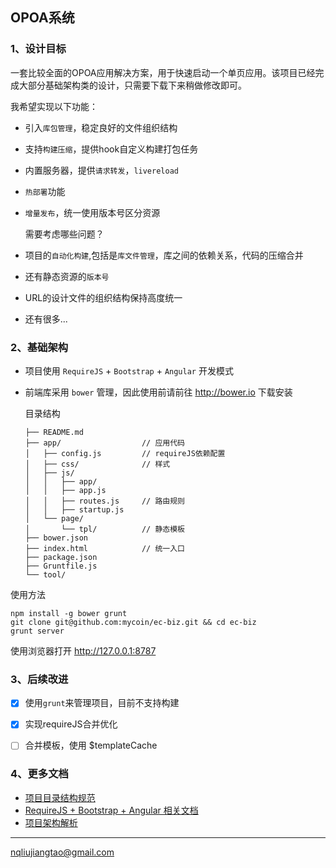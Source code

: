 ## OPOA系统

### 1、设计目标

一套比较全面的OPOA应用解决方案，用于快速启动一个单页应用。该项目已经完成大部分基础架构类的设计，只需要下载下来稍做修改即可。

我希望实现以下功能：

- 引入`库包管理`，稳定良好的文件组织结构
  
- 支持`构建压缩`，提供hook自定义构建打包任务
  
- 内置服务器，提供`请求转发`，`livereload`
  
- `热部署`功能
  
- `增量发布`，统一使用版本号区分资源
  
  需要考虑哪些问题？
  
- 项目的`自动化构建`,包括是`库文件管理`，库之间的依赖关系，代码的压缩合并
  
- 还有静态资源的`版本号`
  
- URL的设计文件的组织结构保持高度统一
  
- 还有很多...



### 2、基础架构

- 项目使用 `RequireJS` + `Bootstrap` + `Angular` 开发模式
  
- 前端库采用 `bower` 管理，因此使用前请前往 <http://bower.io> 下载安装
  
  目录结构
  
  ``` 
  ├── README.md
  ├── app/                  // 应用代码
  │   ├── config.js         // requireJS依赖配置
  │   ├── css/              // 样式
  │   ├── js/
  │   │   ├── app/
  │   │   ├── app.js        
  │   │   ├── routes.js     // 路由规则
  │   │   ├── startup.js
  │   └── page/
  │       └── tpl/          // 静态模板
  ├── bower.json
  ├── index.html            // 统一入口
  ├── package.json
  ├── Gruntfile.js
  └── tool/
  ```

使用方法

``` shell
npm install -g bower grunt
git clone git@github.com:mycoin/ec-biz.git && cd ec-biz
grunt server
```

使用浏览器打开 <http://127.0.0.1:8787>

### 3、后续改进

- [x] 使用`grunt`来管理项目，目前不支持构建
- [x] 实现requireJS合并优化
- [ ] 合并模板，使用 $templateCache



### 4、更多文档

- [项目目录结构规范](doc/directory-structure.md)
- [RequireJS + Bootstrap + Angular 相关文档](doc/require-bootstrap-angular.md)
- [项目架构解析](doc/project-architecture.md)

------

[nqliujiangtao@gmail.com](mailto:nqliujiangtao@gmail.com)